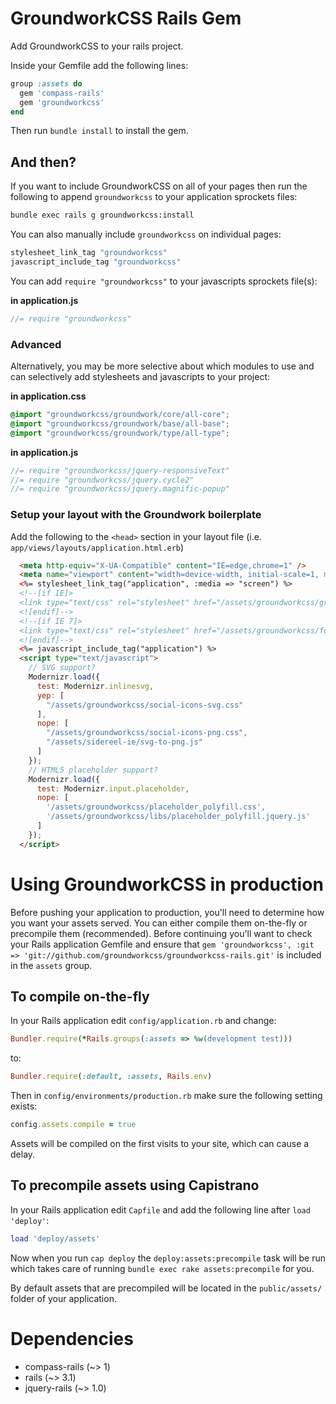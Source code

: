 GroundworkCSS Rails Gem
====


Add GroundworkCSS to your rails project.


Inside your Gemfile add the following lines:

```ruby
group :assets do
  gem 'compass-rails'
  gem 'groundworkcss'
end
```

Then run `bundle install` to install the gem.

## And then?

If you want to include GroundworkCSS on all of your pages then run the following to append `groundworkcss` to your application sprockets files:

```bash
bundle exec rails g groundworkcss:install
```

You can also manually include `groundworkcss` on individual pages:

```ruby
stylesheet_link_tag "groundworkcss"
javascript_include_tag "groundworkcss"
```

You can add `require "groundworkcss"` to your javascripts sprockets file(s):

**in application.js**  

```javascript
//= require "groundworkcss"
```

### Advanced

Alternatively, you may be more selective about which modules to use and can selectively add stylesheets and javascripts to your project:

**in application.css**

```css
@import "groundworkcss/groundwork/core/all-core";
@import "groundworkcss/groundwork/base/all-base";
@import "groundworkcss/groundwork/type/all-type";
```

**in application.js**

```javascript
//= require "groundworkcss/jquery-responsiveText"
//= require "groundworkcss/jquery.cycle2"
//= require "groundworkcss/jquery.magnific-popup"
```

### Setup your layout with the Groundwork boilerplate

Add the following to the `<head>` section in your layout file (i.e. `app/views/layouts/application.html.erb`)

```html
  <meta http-equiv="X-UA-Compatible" content="IE=edge,chrome=1" />
  <meta name="viewport" content="width=device-width, initial-scale=1, minimum-scale=1, maximum-scale=1" />
  <%= stylesheet_link_tag("application", :media => "screen") %>
  <!--[if IE]>
  <link type="text/css" rel="stylesheet" href="/assets/groundworkcss/groundwork-ie.css">
  <![endif]-->
  <!--[if IE 7]>
  <link type="text/css" rel="stylesheet" href="/assets/groundworkcss/font-awesome-ie7.min.css">
  <![endif]-->
  <%= javascript_include_tag("application") %>
  <script type="text/javascript">
    // SVG support?
    Modernizr.load({
      test: Modernizr.inlinesvg,
      yep: [
        "/assets/groundworkcss/social-icons-svg.css"
      ],
      nope: [
        "/assets/groundworkcss/social-icons-png.css",
        "/assets/sidereel-ie/svg-to-png.js"
      ]
    });
    // HTML5 placeholder support?
    Modernizr.load({
      test: Modernizr.input.placeholder,
      nope: [
        '/assets/groundworkcss/placeholder_polyfill.css',
        '/assets/groundworkcss/libs/placeholder_polyfill.jquery.js'
      ]
    });
  </script>
```


# Using GroundworkCSS in production

Before pushing your application to production, you'll need to determine how you want your assets served.  You can either compile them on-the-fly or precompile them (recommended).  Before continuing you'll want to check your Rails application Gemfile and ensure that `gem 'groundworkcss', :git => 'git://github.com/groundworkcss/groundworkcss-rails.git'` is included in the `assets` group.

## To compile on-the-fly

In your Rails application edit `config/application.rb` and change:

```ruby
Bundler.require(*Rails.groups(:assets => %w(development test)))
```

to:

```ruby
Bundler.require(:default, :assets, Rails.env)
```

Then in `config/environments/production.rb` make sure the following setting exists:

```ruby
config.assets.compile = true
```

Assets will be compiled on the first visits to your site, which can cause a delay.

## To precompile assets using Capistrano

In your Rails application edit `Capfile` and add the following line after `load 'deploy'`:

```ruby
load 'deploy/assets'
```

Now when you run `cap deploy` the `deploy:assets:precompile` task will be run which takes care of running `bundle exec rake assets:precompile` for you.

By default assets that are precompiled will be located in the `public/assets/` folder of your application.


# Dependencies
* compass-rails (~> 1)
* rails (~> 3.1)
* jquery-rails (~> 1.0)
